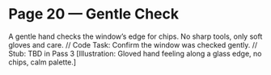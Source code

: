 # Page 20 — Gentle Check
A gentle hand checks the window’s edge for chips.
No sharp tools, only soft gloves and care.
// Code Task: Confirm the window was checked gently.
// Stub: TBD in Pass 3
[Illustration: Gloved hand feeling along a glass edge, no chips, calm palette.]
